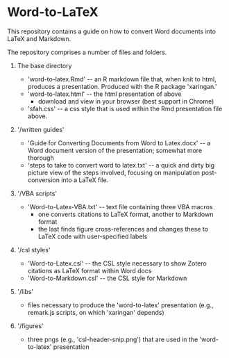 # Word-to-LaTeX

This repository contains a guide on how to convert Word documents into LaTeX and Markdown.

The repository comprises a number of files and folders.

1. The base directory
    - 'word-to-latex.Rmd' -- an R markdown file that, when knit to html, produces a presentation. Produced with the R package 'xaringan.'
    - 'word-to-latex.html' -- the html presentation of above
      - download and view in your browser (best support in Chrome)
    - 'sfah.css' -- a css style that is used within the Rmd presentation file above.
  
  
2. '/written guides'
    - 'Guide for Converting Documents from Word to Latex.docx' -- a Word document version of the presentation; somewhat more thorough
    - 'steps to take to convert word to latex.txt' -- a quick and dirty big picture view of the steps involved, focusing on manipulation post-conversion into a LaTeX file.
  
  
3. '/VBA scripts'
    - 'Word-to-Latex-VBA.txt' -- text file containing three VBA macros
      - one converts citations to LaTeX format, another to Markdown format
      - the last finds figure cross-references and changes these to LaTeX code with user-specified labels
  
    
4. '/csl styles'
    - 'Word-to-Latex.csl' -- the CSL style necessary to show Zotero citations as LaTeX format within Word docs
    - 'Word-to-Markdown.csl' -- the CSL style for Markdown
  
  
5. '/libs'
    - files necessary to produce the 'word-to-latex' presentation (e.g., remark.js scripts, on which 'xaringan' depends)
  
  
6. '/figures'
    - three pngs (e.g., 'csl-header-snip.png') that are used in the 'word-to-latex' presentation

